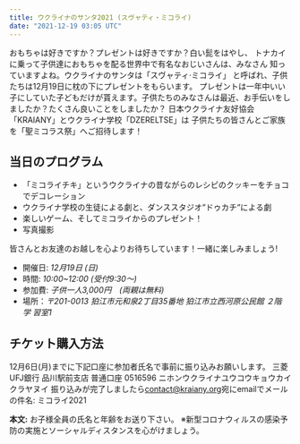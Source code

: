 ```yaml
---
title: ウクライナのサンタ2021 (スヴャティ・ミコライ)
date: "2021-12-19 03:05 UTC"
---
```


おもちゃは好きですか？プレゼントは好きですか？白い髭をはやし、
トナカイに乗って子供達におもちゃを配る世界中で有名なおじいさんは、みなさん
知っていますよね。ウクライナのサンタは「スヴャティ‧ミコライ」
と呼ばれ、子供たちは12月19日に枕の下にプレゼントをもらいます。
プレゼントは一年中いい子にしていた子どもだけが貰えます。子供たちのみなさんは最近、お手伝いをしましたか？たくさん良いことをしましたか？
日本ウクライナ友好協会「KRAIANY」とウクライナ学校「DZERELTSE」は
子供たちの皆さんとご家族を「聖ミコラス祭」へご招待します！

## 当日のプログラム

- 「ミコライチキ」というウクライナの昔ながらのレシピのクッキーをチョコでデコレーション
- ウクライナ学校の生徒による劇と、ダンススタジオ“ドゥカチ“による劇
- 楽しいゲーム、そしてミコライからのプレゼント！
- 写真撮影

皆さんとお友達のお越しを心よりお待ちしています！一緒に楽しみましょう!

-  開催日: *12月19日 (日)*
- 時間: *10:00~12:00 (受付9:30〜)*
- 参加費: *子供一人3,000円　(両親は無料)*
- 場所：*〒201-0013 狛江市元和泉2丁目35番地 狛江市立西河原公民館 ２階 学
  習室1*


## チケット購入方法

12月6日(月)までに下記口座に参加者氏名で事前に振り込みお願いします。
三菱UFJ銀行
品川駅前支店
普通口座
0516596
ニホンウクライナユウコウキョウカイクラヤヌイ
振り込みが完了しましたら<a href="mailto:contact@kraiany.org">contact@kraiany.org</a>宛にemailでメールの件名: ミコライ2021

**本文:** お子様全員の氏名と年齢をお送り下さい。
※新型コロナウィルスの感染予防の実施とソーシャルディスタンスを心がけましょう。
